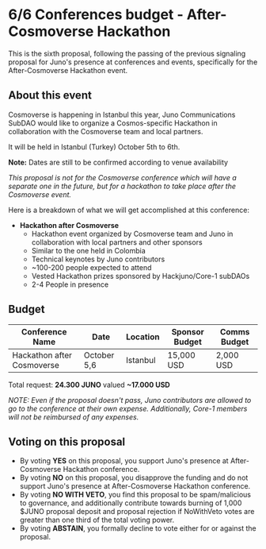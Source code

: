 # 6/6 Conferences budget - After-Cosmoverse Hackathon

This is the sixth proposal, following the passing of the previous signaling proposal for Juno's presence at conferences and events, specifically for the After-Cosmoverse Hackathon event.

## About this event
Cosmoverse is happening in Istanbul this year, Juno Communications SubDAO would like to organize a Cosmos-specific Hackathon in collaboration with the Cosmoverse team and local partners.

It will be held in Istanbul (Turkey) October 5th to 6th. 

**Note:** Dates are still to be confirmed according to venue availability

*This proposal is not for the Cosmoverse conference which will have a separate one in the future, but for a hackathon to take place after the Cosmoverse event.*

Here is a breakdown of what we will get accomplished at this conference:

- **Hackathon after Cosmoverse**
    - Hackathon event organized by Cosmoverse team and Juno in collaboration with local partners and other sponsors
    - Similar to the one held in Colombia
    - Technical keynotes by Juno contributors
    - ~100-200 people expected to attend
    - Vested Hackathon prizes sponsored by Hackjuno/Core-1 subDAOs
    - 2-4 People in presence

## Budget

| Conference Name | Date | Location | Sponsor Budget | Comms Budget |
| -------- | -------- | -------- | -------- | -------- |
| Hackathon after Cosmoverse | October 5,6 | Istanbul | 15,000 USD | 2,000 USD |

Total request: **24.300 JUNO** valued **~17.000 USD**

*NOTE: Even if the proposal doesn't pass, Juno contributors are allowed to go to the conference at their own expense. Additionally, Core-1 members will not be reimbursed of any expenses.*

## Voting on this proposal
* By voting **YES** on this proposal, you support Juno's presence at After-Cosmoverse Hackathon conference.
* By voting **NO** on this proposal, you disapprove the funding and do not support Juno's presence at After-Cosmoverse Hackathon conference.
* By voting **NO WITH VETO**, you find this proposal to be spam/malicious to governance, and additionally contribute towards burning of 1,000 $JUNO proposal deposit and proposal rejection if NoWithVeto votes are greater than one third of the total voting power.
* By voting **ABSTAIN**, you formally decline to vote either for or against the proposal.
